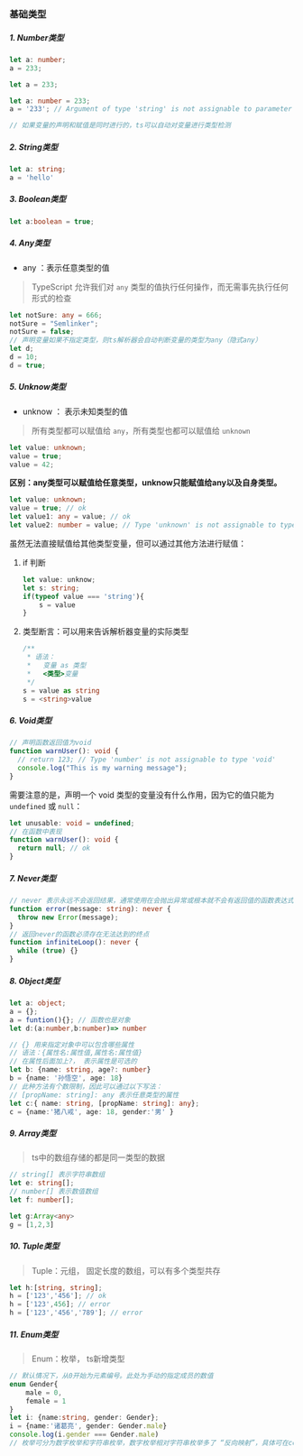 

### 基础类型

##### 1. Number类型

```ts
let a: number;
a = 233;

let a = 233;

let a: number = 233;
a = '233'; // Argument of type 'string' is not assignable to parameter of type 'number'.

// 如果变量的声明和赋值是同时进行的，ts可以自动对变量进行类型检测
```

##### 2. String类型

```ts
let a: string;
a = 'hello'
```

##### 3. Boolean类型

```ts
let a:boolean = true;
```

##### 4. Any类型

+ any ：表示任意类型的值

> TypeScript 允许我们对 `any` 类型的值执行任何操作，而无需事先执行任何形式的检查

```ts
let notSure: any = 666;
notSure = "Semlinker";
notSure = false;
// 声明变量如果不指定类型，则ts解析器会自动判断变量的类型为any（隐式any）
let d;
d = 10;
d = true;
```

##### 5. Unknow类型

- unknow ： 表示未知类型的值

> 所有类型都可以赋值给 `any`，所有类型也都可以赋值给 `unknown`

```ts
let value: unknown;
value = true; 
value = 42; 
```

**区别：any类型可以赋值给任意类型，unknow只能赋值给any以及自身类型。**

```ts
let value: unknown;
value = true; // ok
let value1: any = value; // ok
let value2: number = value; // Type 'unknown' is not assignable to type 'number'
```

虽然无法直接赋值给其他类型变量，但可以通过其他方法进行赋值：

1. if 判断

   ```ts
   let value: unknow;
   let s: string;
   if(typeof value === 'string'){
       s = value
   }
   ```

2. 类型断言：可以用来告诉解析器变量的实际类型

   ```ts
   /**
    * 语法：
    *   变量 as 类型
    *   <类型>变量
    */
   s = value as string
   s = <string>value
   ```

##### 6. Void类型

```ts
// 声明函数返回值为void
function warnUser(): void {
  // return 123; // Type 'number' is not assignable to type 'void'
  console.log("This is my warning message");
}
```

需要注意的是，声明一个 void 类型的变量没有什么作用，因为它的值只能为 `undefined` 或 `null`：

```ts
let unusable: void = undefined;
// 在函数中表现
function warnUser(): void {
  return null; // ok
}
```

##### 7. Never类型

```ts
// never 表示永远不会返回结果，通常使用在会抛出异常或根本就不会有返回值的函数表达式
function error(message: string): never {
  throw new Error(message);
}
// 返回never的函数必须存在无法达到的终点
function infiniteLoop(): never {
  while (true) {}
}
```

##### 8. Object类型

```ts
let a: object;
a = {};
a = funtion(){}; // 函数也是对象
let d:(a:number,b:number)=> number

// {} 用来指定对象中可以包含哪些属性
// 语法：{属性名:属性值,属性名:属性值}
// 在属性后面加上?， 表示属性是可选的
let b: {name: string, age?: number}
b = {name: '孙悟空', age: 18}
// 此种方法有个数限制，因此可以通过以下写法：
// [propName: string]: any 表示任意类型的属性
let c:{ name: string, [propName: string]: any};
c = {name:'猪八戒', age: 18, gender:'男' }
```

##### 9. Array类型

> ts中的数组存储的都是同一类型的数据

```ts
// string[] 表示字符串数组 
let e: string[];
// number[] 表示数值数组
let f: number[];

let g:Array<any>
g = [1,2,3]
```

##### 10. Tuple类型

> Tuple：元组， 固定长度的数组，可以有多个类型共存

```ts
let h:[string, string];
h = ['123','456']; // ok
h = ['123',456]; // error
h = ['123','456','789']; // error
```

##### 11. Enum类型

> Enum：枚举， ts新增类型

```ts
// 默认情况下，从0开始为元素编号。此处为手动的指定成员的数值
enum Gender{
    male = 0,
    female = 1
}
let i: {name:string, gender: Gender};
i = {name:'诸葛亮', gender: Gender.male}
console.log(i.gender === Gender.male)
// 枚举可分为数字枚举和字符串枚举，数字枚举相对字符串枚举多了 “反向映射”，具体可在code里体现
```

